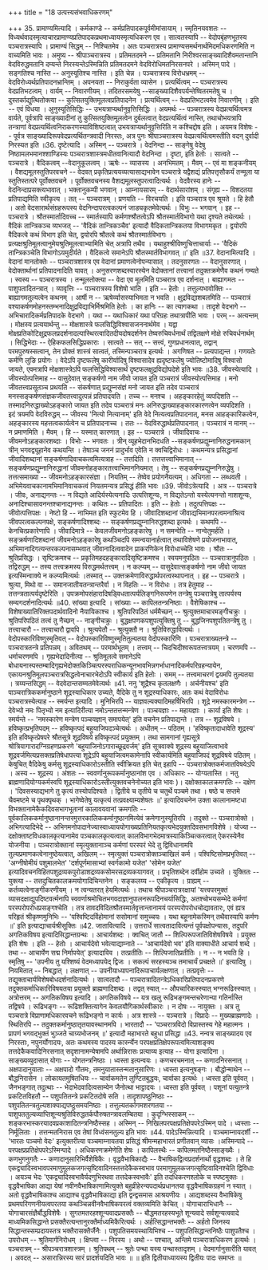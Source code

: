 +++
title = "18 उत्पत्त्यसंभवाधिकरणम्"

+++
35. प्रामाण्यमित्यादि । कर्मकाण्डे -- कर्मप्रतिपादकपूर्वमीमांसायाम् । स्मृतिनयवशतः -- विध्यर्थवादस्मृत्याचारप्रामाण्यप्रतिपादकप्रथमाध्यायस्मृत्यधिकरण एव । सात्वतस्यापि -- वेदोपबृंहणभूतस्य पञ्चरात्रस्यापि । प्रामाण्यं सिद्धम् -- निश्चितमेव । अतः पञ्चरात्रस्य प्रामाण्यसमर्थनार्थमिदमधिकरणमिति न वाच्यमिति भावः । अमुष्य -- श्रीपाञ्चरात्रस्य । प्रतिमतदमने -- प्रतिमतानि निरीश्वरसाङ्ख्यादिशैवमतान्तानि वेदविरुद्धमतानि दम्यन्ते निरस्यन्तेऽस्मिन्निति प्रतिमतदमने वेदविरोधिमतनिरसनपरे । अस्मिन् पादे । सङ्गतिश्च नास्ति -- अनुस्यूतिश्च नास्ति । इति चेन्न । पञ्चरात्रस्य विरोधभ्रमम् -- वेदविरोध्यर्थप्रतिपादनभ्रान्तिम् । अपनयता -- निराकुर्वता व्यासेन । प्रत्यर्थित्वम् -- पञ्चरात्रस्य वेदप्रतिभटत्वम् । वार्यम् -- निवारणीयम् । तदितरसमयेषु --साङ्ख्यादिशैवपर्यन्तेष्वितरमतेषु च । दुस्तर्काद्युत्थितोक्त्या -- कुत्सितयुक्तिमूलत्वप्रतिपादनेन । प्रत्यर्थित्वम् -- वेदप्रतिभटत्वमेव निवारणीम् । इति -- एवं विधया । अुनुस्यूतिसिद्धिः -- उभयत्राप्यर्थानुवृत्तिसिद्धिः । अयमर्थः -- पञ्चरात्रस्य वेदप्रत्यर्थित्वमत्र वार्यते, पूर्वत्रापि साङ्ख्यादीनां तु कुत्सितयुक्तिमूलत्वेन दुर्बलत्वात् वेदप्रत्यर्थित्वं नास्ति, तथाचोभयत्रापि तन्त्राणां वेदप्रत्यर्थित्वनिराकरणस्याविशिष्टत्वात् उभयत्राप्यर्थानुवृत्तिरिति न कश्चिद्दोष इति । अयमत्र विशेषः -- पूर्वत्र साङ्ख्यादिरूपवेदप्रत्यर्थितन्त्रवादी निरस्तः, अत्र पुनः श्रीपाञ्चरात्रस्य वेदप्रत्यर्थित्वमस्तीति वदन् दुर्वादी निरस्यत इति ॥36. दृष्टेत्यादि । अस्मिन् -- पञ्चरात्रे । वेदनिन्दा -- साङ्गेषु वेदेषु निष्ठामलभमानश्शाण्डिस्यः पञ्चरात्रशास्त्रमधीतवानित्यादौ वेदनिन्दा । दृष्टा, इति हेतोः । सात्वते -- पञ्चरात्रे । वैदिकत्वम् --वेदानुकूलत्वम् । ऋषेः -- व्यासस्य । अनभिमतम् । मैवम् -- एवं मा शङ्कनीयम् । वैशद्यमूलस्तुतिपरवचने -- वेदवत् प्रकृतिप्रत्ययव्यत्यासाद्यभावेन पञ्चरात्रे यद्वैशद्यं प्रतिपत्तृसौकर्यं तन्मूला या स्तुतिस्तत्परे पूर्वोक्तवचने । पूर्वोक्तवचनस्य वैशद्यमूलस्तुपरत्वादित्यर्थः । वेदवैरस्य हानेः -- वेदनिन्दाप्रसक्त्यभावात् । भक्तानुकम्पी भगवान् । आम्नायसारम् -- वेदार्थसारांशम् । संगृह्य -- विशदतया प्रतिपाद्यमिति स्वीकृत्य । तत् -- पञ्चरात्रम् । प्रणयति -- विरचयति । इति पञ्चरात्र एव श्रूयते । हि हेतौ । अतो वेदसारार्थसंग्रहरूपस्य वेदनिन्दापरत्वकल्पनं जाड्यकृतमेवेत्यर्थः । विभुः -- भगवान् । इह -- पञ्चरात्रे । श्रौतस्मार्तादिवच्च -- स्मार्तस्यापि कर्मणश्श्रौतत्वेऽपि श्रौतस्मार्तविभागो यथा दृश्यते तथेत्यर्थः । वैदिकं तान्त्रिकञ्च व्यभजत् -- 'वैदिकं तान्त्रिकञ्चैव' इत्यादौ वैदिकतान्त्रिकतया विभागमकृत । द्वयोरपि वैदिकत्वे कथं विभाग इति चेत्, द्वयोरपि श्रौतत्वे कथं श्रौतस्मार्तविभागः । प्रत्यक्षश्रुतिमूलत्वानुमेयश्रुतिमूलत्वाभ्यामिति चेत् अत्रापि तथैव । यथाहुश्श्रीविष्णुचित्ताचार्याः -- 'वैदिकं तान्त्रिकञ्चेति विभागोऽयमुदीर्यते । वैदिकत्वे समानेऽपि श्रौतस्मार्तविभागवत् ॥' इति ॥37. वेदानामित्यादि । वेदानां मानतोक्तेः -- पञ्चरात्रशास्त्र एव वेदानां प्रमाणत्वेनोपन्यासात् । तदनुसरणतः -- वेदानुसरणात् । वेदोक्तार्थानां प्रतिपादनादिति यावत् । अनुसरणशब्दस्वारस्येन वेदोक्तानां तत्त्वानां तदुक्तक्रमेणैव कथनं गम्यते । स्वस्य -- पञ्चरात्रस्य । तन्मूलतोक्त्या -- वेदा एव मूलमिति पञ्चरात्र एव दर्शनात् । बाह्यागमतः -- पाशुपतादितन्त्रात् । व्यावृत्तिः -- पञ्चरात्रस्य विशेषो भाति । इति -- हेतोः । तत्तुल्यभावोक्तिः -- बाह्यागमतुल्यत्वेन कथनम् । आर्षी न -- ऋषेर्व्यासस्याभिमता न भवति । क्षुद्रविद्याशबलमिति -- पञ्चरात्रं वश्याकर्षणमोहनस्तम्भनादिक्षुद्रविद्याभिर्मिश्रमिति हेतोः । का हानिः -- का त्यागकथा । तादृशे वेदभागे -- अभिचारादिकर्मप्रतिपादके वेदभागे । यथा -- यथाधिकारं यथा परिग्रहः तथात्रापीति भावः । परम् -- अत्यन्तम् । मोक्षस्य प्रत्ययार्थन्तु -- मोक्षशास्त्रे फलसिद्धिविश्वासजननार्थमेव । यद्वा मोक्षप्रतिकोटिक्षुद्रफलप्रदर्शनादल्पास्थिरत्वादितदीयदोषदर्शनेन तेष्वरुचिवर्धनार्थं तद्विलक्षणे मोक्षे रुचिवर्धनार्थम् । सिद्धिभेदाः -- ऐहिकफलसिद्धिप्रकाराः । सात्वते -- सत् -- सत्त्वं, गुणप्रधानत्वात्, तद्वान् परमपुरुषस्सत्वान्, तेन प्रोक्तं शास्त्रं सात्वतं, तस्मिन्पञ्चरात्र इत्यर्थः । अगणिषत -- प्रत्यपाद्यन्त । गणयतेः कर्मणि लुङि प्रयोगः । वेदेऽपि दृष्टफलेषु कारीर्यादिषु विश्वासादेव ह्यदृष्टफलेषु ज्योतिष्टोमादिषु विश्वासो जायते, एवमत्रापि मोक्षशास्त्रेऽपि फलसिद्धिविश्वासार्थं दृष्टफलक्षुद्रविद्योपदेशे इति भावः ॥38. जीवस्येत्यादि । जीवस्योत्पत्तिमाह -- वासुदेवात् सङ्कर्षणो नाम जीवो जायत इति पञ्चरात्रं जीवस्योत्पत्तिमाह । मनो जीवतत्त्वप्रसूतञ्च प्रथयति -- संकर्षणात् प्रद्युम्नसंज्ञं मनो जायत इति तदेव पञ्चरात्रं मनस्सङ्कर्षणसंज्ञकजीवतत्त्वादुत्पन्नं प्रतिपादयति । तच्च -- मनश्च । अहङ्कारहेतुं व्यपदिशति -- तस्मादनिरुद्धाख्योऽहङ्कारो जायत इति तदेव पञ्चरात्रं मनः अनिरुद्धाख्याहङ्कारकारणत्वेन व्यपदिशति । इदं त्रयमपि वेदविरुद्धम् -- जीवस्य 'नित्यो नित्यानाम्' इति वेदे नित्यत्वप्रतिपादनात्, मनस आहङ्कारिकत्वेन, अहङ्कारस्य महत्तत्वकार्यत्वेन च प्रतिपादनाच्च । ततः -- वेदविरुद्धार्थप्रतिपादनात् । पञ्चरात्रं न मानम् -- न प्रमाणमिति । मैवम् । हि -- यस्मात् कारणात् । इह -- पञ्चरात्रे । जीवादिवाचः -- जीवमनोऽहङ्कारशब्दाः । विभोः -- भगवतः । त्रीन् व्यूहभेदानभिदधति --सङ्कर्षणप्रद्युम्नानिरुद्धनामकान् त्रीन् भगवद्व्यूहानेव कथयन्ति । तेषाञ्च जननं प्रादुर्भाव एवेति न क्वचिद्विरोधः । कथमन्यत्र प्रसिद्धानां जीवादिशब्दानां सङ्कर्षणादिवाचकत्वमित्यत्राह -- तत्तदिति । तत्तत्तत्त्वाभिमानात् -- सङ्कर्षणप्रद्युम्नानिरुद्धानां जीवमनोहङ्कारतत्त्वाभिमाननियमात् । तेषु -- सङ्कर्षणप्रद्युम्ननिरुद्धेषु । तत्तत्समाख्या -- जीवमनोऽहङ्कारसंज्ञा । नियतिम् -- तेष्वेव प्रयोगनैयत्यम् । अधिगता -- लब्धवती ।अभिमेयवाचकानामभिमानिवाचकत्वं नियतमन्यत्र प्रसिद्धं हीति भावः ॥39. जीवोऽत्रेत्यादि । अत्र -- पञ्चरात्रे । जीवः, अनाद्यनन्तः -- न विद्यते आदिर्यस्येत्यनादिः उत्पत्तिशून्यः, न विद्यतेऽन्तो यस्येत्यनन्तो नाशशून्यः, अनादिश्चासावनन्तश्चानाद्यनन्तः । कथितः -- प्रतिपादितः । इति -- हेतोः । तदुत्पत्तिपक्षः -- जीवोत्पत्तिपक्षः । नेष्टो हि -- नाभिमत इति स्फुटमेव हि । जीवादिशब्दानां जीवाद्यभिमानपरत्वमनाश्रित्य जीवपरत्वकल्पनपक्षे, सङ्कर्षणादिश्शब्दः -- सङ्कर्षणप्रद्युम्नानिरुद्धशब्दा इत्यर्थः । कथमपि -- केनचित्प्रकारेणापि । जीवादिमात्रे -- केवलजीवमनोऽहङ्कारेषु । न समन्वेति -- नान्वेतुमर्हति । सङ्क्रर्षणादिशब्दानां जीवमनोऽहङ्कारेषु कथञ्चिदपि समन्वयानार्हत्वात् तथाविशेषणे प्रयोजनाभावात्, अभिमानादिगत्यन्तरकल्पनासम्भवात् जीवानादित्ववादेन प्राकरणिकेन विरोधाच्चेति भावः । श्रौतः -- श्रुतिप्रसिद्धः । सृष्टिक्रमश्च -- प्रकृतिमहदहङ्कारादिसृष्टिक्रमश्च । स्वयमनुपठितः -- पञ्चरात्रानुपठितः । तद्विरुद्धम् -- तस्य तत्त्वक्रमस्य विरुद्धमर्थतत्त्वम् । न कल्प्यम् -- वासुदेवात्सङ्कर्षणो नाम जीवो जायत इत्यस्मिन्वाक्ये न कल्प्यमित्यर्थः ।तस्मात् -- उक्तक्रमेणाविरुद्धार्थपरत्वस्थापनात् । इह -- पञ्चरात्रे । श्रुत्या, मिथो वा -- समानजातीयतन्त्रान्तरैर्वा । न विहतिः -- न विरोधः । तत्र हेतुमाह -- तत्तन्त्रतात्पर्यदृष्टेरिति । उपक्रमोपसंहारादिषड्विधतात्पर्यलिङ्गनिरूपणेन तन्त्रेषु पञ्चरात्रेषु तात्पर्यस्य सम्यगदर्शनादित्यर्थः ॥40. सांख्या इत्यादि । सांख्याः -- कापिलतन्त्रनिष्ठाः । वैशेषिकाश्च -- विशेषाख्यातिरिक्तपदार्थवादिनो नैयायिकाश्च । श्रुतिपरिपठितं धर्ममैच्छन् -- श्रुत्युक्तमाचारमङ्गीचक्रुः । श्रुतिपरिपठितं तत्त्वं तु नैच्छन् -- नाङ्गीचक्रुः । बुद्धक्षपणकपशुपत्युक्तिषु तु -- बुद्धजिनपशुपतितन्त्रेषु तु । तत्त्वाचारौ -- तत्त्वाचारौ द्वावपि । श्रुत्यपेतौ -- श्रुत्युक्तौ न । श्रुतिविरुद्धावित्यर्थः । वेदोपस्कारिविष्णुस्मृतिवत् -- वेदोपस्कारिविष्णुस्मृतितुल्यतया वेदोपस्कारिणि । पञ्चरात्राख्यतन्त्रे -- पञ्चरात्रतन्त्रे प्रतिपन्नम् । अवितथम् -- परमार्थभूतम् । तत्त्वम् -- चिदचिदीश्वरूपतत्त्वत्रयम् । चरणमपि -- धर्माचरणमपि । गृह्यभेदादिनीत्या -- श्रुतिमूलत्वे समानेऽपि बोधायनास्पस्तम्बादिगृह्यभेदोक्तकिञ्चित्परस्पराधिकन्यूनभावभिन्नगर्भाधानादिकर्मपरिग्रहन्यायेन, एकायनश्रुतिमूलपञ्चरात्रसिद्धत्वेनाचारभेदोऽपि स्वीकार्य इति हेतोः । समम् -- तत्त्वमाचरणं द्वयमपि तुल्यतया । त्रय्यन्तसिद्धम् -- वेदवेदान्तसम्मतमेवेत्यर्थः ॥41. ननु 'शूद्रैश्च कृतलक्षणैः । अर्चनीयश्च' इति पाञ्चरात्रिककर्मानुष्ठाने शूद्रस्याधिकार उच्यते, वैदिके तु न शूद्रस्याधिकारः, अतः कथं वेदाविरोधः पञ्चरात्रस्येत्याह -- स्मर्यन्त इत्यादि । मुनिभिरपि -- याज्ञवल्यक्यादिमहर्षिभिरपि । शूद्रे नमस्कारमन्त्रेण -- देवेभ्यो नमः पितृभ्यो नम इत्यादिरीत्या नमोऽन्ततत्तन्मन्त्रेण । पञ्चयज्ञाः -- महायज्ञाः । कार्या इति शेषः । स्मर्यन्ते -- 'नमस्कारेण मन्त्रेण पञ्चयज्ञान् समापयेत्' इति वचनेन प्रतिपाद्यन्ते । तत्र -- शूद्रविषये । हविष्कृत्प्रभृतिपदम् -- हविष्कृत्पदं बहुयाजिपदञ्चेत्यर्थः । अधीतम् -- पठितम् । 'हविष्कृतादाधावेति शूद्रस्य' इति हविष्कृत्प्रेषपरे श्रौतसूत्रे शूद्रविषये हविष्कृत्पदं प्रयुक्तम् । तथा सामगानां गृह्यसूत्रे श्रोत्रियागारादग्निग्रहणप्रकरणे 'बहुयाजिनोऽगाराच्छूद्रवर्जम्' इति सूत्रवाक्ये शूद्रस्य बहुयाजित्वाभावे शूद्रवर्जमित्यप्रसक्तप्रतिषेधापत्त्या शूद्रेऽपि बहुयाजित्वमकामेनापि स्वीकार्यमिति बहुयाजिपदं शूद्रविषये पठितम् । केषुचित् वैदिकेषु कर्मसु शूद्रस्याधिकारोऽस्तीति स्वीक्रियत इति चेत् इहापि -- पञ्चरात्रोक्तकर्मजातविषयेऽपि । अस्य -- शूद्रस्य । अंशतः -- स्ववर्णानुरूपकर्मानुष्ठानांश एव । अधिकारः -- योग्यतास्ति । नतु ब्राह्मणादियोग्यकर्मस्वपि शूद्रस्याधिकारोऽस्तीत्युक्तवचनेनोच्यत इति भावः )। दक्षोक्तकालक्रमगतिः -- दक्षेण । 'दिवसस्याद्यभागे तु कृत्यं तस्योपदिश्यते । द्वितीये च तृतीये च चतुर्थे पञ्चमे तथा । षष्ठे च सप्तमे चैवमष्टमे च पृथक्पृथक् । भागेष्वेतेषु यत्कृत्यं तत्प्रवक्ष्याम्यशेषतः ॥' इत्यादिवचनेन उक्ता कालानामष्टधा विभक्तानामेकैकदिवसभागभूतानां कालावयवानां क्रमगतिः --पूर्वकालिककर्मानुष्ठानानन्तरमुत्तरकालिककर्मानुष्ठानमित्येवं क्रमेणानुस्यूतिरपि । तदुक्ते -- पञ्चरात्रोक्ते । अभिगत्यादिभेदे -- अभिगमनोपादानेज्यास्वाध्याययोगाख्यप्रतिनियतकृत्यभेदयुक्तदिवसभागविशेषे । योज्या -- दक्षोक्ताष्टविधकालकृत्यानामेव पञ्चकालकृत्यत्वात् कालविभागभेदमात्रस्याकिञ्चित्करत्वात् ऐकरस्येनैव योजनीया । पञ्चरात्रोक्तानां स्मृत्युक्तानाञ्च कर्मणां परस्परं भेदे तु द्विविधानामपि तुल्यप्रमाणकत्वेनानुष्ठेयत्वात्, अखिलम् -- स्मृत्युक्तं पञ्चरात्रोक्तञ्चाखिलं कर्म । पश्विष्टिसोमप्रभृतिवत् -- 'अग्नीषोमीयं पशुमालभेत' 'दर्शपूर्णमासाभ्यां स्वर्गकामो यजेत' 'सोमेन यजेत' इत्यादिवचनविहितपशुद्रव्यकपुरोडाशद्रव्यकसोमरसद्रव्यकयागवत् । प्रभृतिशब्देन दर्वीहोम उच्यते । युक्तितः -- युक्त्या -- तत्तदुचितकालक्रमयोगादिचिन्तनेन । सङ्कलय्य -- एकीकृत्य । ग्राह्यम् -- कर्तव्यत्वेनाङ्गीकरणीयम् । न त्वन्यतरत् हेयमित्यर्थः । तथाच श्रीपाञ्चरात्ररक्षायां 'यत्त्वपरमुक्तं व्यासदक्षाद्युपदिष्टवर्त्मनापि स्ववर्णाश्रमोचितभगवदाज्ञानुपालनरूपदिनचर्यासिद्धिः, अतश्चोभयसम्भेदे कर्मणां परस्परोपरोधप्रसङ्गश्चेति । तत्र तावदविदितश्रौतस्मार्तवृत्तान्तानामयं परस्परोपरोधचोद्यावतारः, एवं ह्यत्र परिहृतं श्रीकृष्णमुनिभिः -- 'पश्विष्टिदर्विहोमानां ससोमानां समुच्चयः । यथा बहूनामेकस्मिन् तथैवास्यापि कर्मणः ॥' इति इत्याद्याचार्यश्रीसूक्तिः ॥42. जातावित्यादि । उत्तरार्धे सात्वतादावित्यन्तं पूर्वपक्षोपन्यासः, तदुपरि अगतिकविषय इत्यादिसिद्धान्तग्रन्थः । आचार्यशब्दः । क्वचित् जातौ -- शिल्पिरूपजातिविशेषविषये । प्रयुक्त इति शेषः । इति -- हेतोः । आचार्यदेवो भवेत्याद्याम्नाते -- 'आचार्यदेवो भव' इति वाक्याधीते आचार्य शब्दे । तथा -- आचार्येण सद्म निर्मापयेत्' इत्यादाविव । तत्प्रतीतिः -- शिल्पिजातिप्रतीतिः । न -- न भवति हि । स्मृतिषु -- 'उपनीय तु यश्शिष्यं वेदमध्यापयेद् द्विजः । सकल्पं सरहस्यञ्च तमाचार्यं प्रचक्षते ॥' इत्यादिषु । नियमितात् -- निबद्धात् । लक्षणात् -- उपनीयाध्यापनादिरूपाचार्यलक्षणात् । तत्प्रवृत्तेः -- तद्युक्ताचार्यविशेषबोधदर्शनादित्यर्थः । सात्वतादौ -- पञ्चरात्रादितन्त्रेऽधिकारिप्रतिपादनप्रकरणे तदुक्तकर्माधिकारिविषयतया प्रयुक्तो ब्राह्मणादिशब्दः । तद्वत् स्यात् -- औपचारिकस्स्यात् भग्नरूढिस्स्यात् । अत्रोत्तरम् -- अगतिकविषय इत्यादि । अगतिकविषये -- यत्र खलु रूढिभङ्गमन्तचरेणान्या गतिर्नास्ति तद्विषये । रूढिभङ्गः -- रूढिशक्तित्यागेन केवलयौगिकार्थस्वीकारः । न दोषः -- नायुक्तः । अत्र तु पञ्चरात्रे विप्राणामधिकारवचने रूढिभङ्गो न कार्यः । अत्र शास्त्रे -- पञ्चरात्रे । विप्रादेः -- मुख्यब्राह्मणादेः । स्थितिरपि -- तदुक्तकर्मानुष्ठातृतयावस्थानमपि । भारतादौ -- 'पञ्चरात्रविदो विप्रास्तस्य गेहे महात्मनः । प्रापणं भगवद्भुक्तं भुञ्जते चाग्र्यभोजनम् ॥' इत्यादौ महाभारते बहुधा प्रसिद्धा ॥43. नन्वत्र साङ्ख्यादय एव निरस्ताः, नपुनर्योगादयः, अतः कथमस्य पादस्य कार्स्न्येन परपक्षप्रतिक्षेपरूपत्वमित्याशङ्क्य तत्तदेकैकवादिनिरसनात् सदृशानामन्येषामपि अर्थान्निरासः प्रत्याय्य इत्याह -- योगा इत्यादिना । साङ्ख्यव्युदासात् योगाः -- योगतन्त्रनिष्ठाः । ध्वस्ता इत्यन्वयः । कणचरचमनात् -- कणादनिरसनात् । अक्षपादानुयाताः -- अक्षपादो गौतमः, तमनुयातास्तन्मतानुसारिणः । ध्वस्ता इत्यनुषङ्गः । बौद्धोन्माथेन -- बौद्धनिरासेन । लोकायतमुषितधियः -- चार्वाकमतेन लुण्टितबुद्धयः, चार्वाका इत्यर्थः । ध्वस्ता इति पूर्ववत् । जैनभङ्गात् तदुत्थाः -- भेदाभेदवादित्वसाम्येन जैनोत्था भाट्टादयः । ध्वस्ता इति पूर्ववत् । पशूनां पत्युतन्त्रे प्रकटितविहतौ -- पशुपतितन्त्रे प्रकटितदोषे सति । तादृशापष्ठुनिष्ठाः -- पशुपतितन्त्रतुल्यशाक्याद्यपष्ठुसमयनिष्ठाः । तत्तुल्यतर्कागमशरणतया -- पाशुपततुल्यव्याप्तिशून्यश्रुतिविरुद्धतर्कपौरुषतन्त्रावलम्बितया । कुदृग्भिस्साकम् -- शङ्करभास्करयादवप्रकाशादितन्त्रनिष्ठैस्सह । अस्मिन् -- निखिलपरपक्षप्रतिक्षेपपरेऽस्मिन् पादे । ध्वस्ताः -- निर्मूलिताः । तत्तन्मतनिरास एव तेषां विध्वंसनतुल्य इति भावः ॥44. पादेऽस्मिन्नित्यादि । पञ्चमाम्नायदर्शी -- 'भारतः पञ्चमो वेदः' इत्युक्तरीत्या पञ्चमाम्नायतया प्रसिद्धं श्रीमन्महाभारतं प्रणीतवान् व्यासः ।अस्मिन्पादे -- परपक्षप्रप्रतिक्षेपपरेऽस्मिन्पादे । अधिकरणक्रमेणेति शेषः । कापिलस्थैः -- कपिलमतनिष्ठैस्साङ्ख्यैः । कणभुगनुगतैः -- कणादानुसारिभिर्वैशेषिकैः । वृद्धवैभाषिकाद्यैः -- वैभाषिकद्वित्वप्रदर्शनार्थो वृद्धशब्दः । ते हि एकद्व्यादिस्वभावपरमाणुमूलकजगत्सृष्टिवादिनस्तत्तदेकैकस्वभाव परमाणुमूलकजगत्सृष्टिवादिनश्चेति द्विविधाः । अयञ्च भेदः 'एकद्व्यादिस्वभावैर्यदणुभिरथवा तत्तदेकस्वभावैः' इति तदधिकरणश्लोके च स्पष्टमुक्तः । वृद्धवैभाषिका आद्या येषां नवीनवैभाषिकाणामित्युक्ते बहुव्रीहेरन्यपदार्थप्रधानतया वृद्धवैभाषिकग्रहणं न स्यात् । अतो वृद्धवैभाषिकाश्च आद्याश्च वृद्धवैभाषिकाद्या इति द्वन्द्वसमास आश्रयणीयः । आद्यशब्दस्य वैभाषिकेषु प्रथमपरिगणनीयत्वपरतया कथञ्चिन्नवीनवैभाषिकपरत्वं वक्तव्यमिति केचित् । योगाचाराभिधानैः -- योगाचारसंज्ञैर्बौद्धविशेषैः । सुगतमतरहश्शून्यवादप्रसक्तैः -- बौद्धमतरहस्यभूते शून्यवादे सर्वशून्यत्ववादे माध्यमिकसिद्धान्ते प्रसक्तैरत्यन्तानुरक्तैर्माध्यमिकैरित्यर्थः । अर्हत्सिद्धान्तभक्तैः -- अर्हतो जिनस्य सिद्धान्तस्सम्प्रदायस्तत्र भक्तैरासक्तैर्जैनैः । पशुपतिसमयस्थायिभिश्च -- पशुपतिसिद्धान्तनिष्ठैः पाशुपतैश्च । उपरोधम् -- श्रुतिमार्गनिरोधम् । क्षिप्त्वा -- निरस्य । अथो -- पश्चात्, अन्तिमे पञ्चरात्राधिकरण इत्यर्थः । पञ्चरात्रम् -- श्रीपञ्चरात्रशास्त्रम् । श्रुतिपथम् -- श्रुतेः पन्था यस्य पन्थास्तादृशम् । वेदमार्गानुसारीति यावत् । अवदत् -- असारान्निरस्य सारं प्रादर्शयदिति भावः ॥ ॥ इति द्वितीयाध्यायस्य द्वितीयः पादः समाप्तः ॥